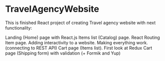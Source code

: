 # TravelAgencyWebsite
This is finished React project of creating Travel agency website with next functionality:
 
Landing (Home) page with React.js
Items list (Catalog) page. React Routing
Item page. Adding interactivity to a website.
Making everything work. (connecting to REST API)
Cart page (Items list). First look at Redux
Cart page (Shipping form) with validation (+ Formik and Yup)
